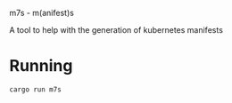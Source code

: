 m7s - m(anifest)s

A tool to help with the generation of kubernetes manifests

# Running

```bash
cargo run m7s
```
